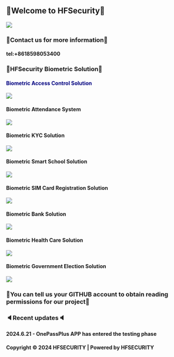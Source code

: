 ## 👋Welcome to HFSecurity👋
<img src="https://hfcctv.com/wp-content/uploads/2024/06/%E6%96%B0%E4%BA%A7%E5%93%81%E7%B3%BB%E5%88%97%E5%9B%BE%EF%BC%88%E5%85%A8%E9%83%A8%E4%BF%AE%E6%94%B9%EF%BC%89-2048x1067.jpg">

### 📱Contact us for more information📱
#### tel:+8618598053400

### 🚩HFSecurity Biometric Solution🚩
#### <font color=Navy>Biometric Access Control Solution</font>
<img src="https://hfcctv.com/wp-content/uploads/2024/05/1716549391_file_01713428606600.jpg">

#### Biometric Attendance System
<img src="https://hfcctv.com/wp-content/uploads/2024/05/%E4%BC%81%E4%B8%9A%E6%96%B9%E6%A1%8821.jpg">

#### Biometric KYC Solution
<img src="https://hfcctv.com/wp-content/uploads/2024/05/file_01713428997377.jpg">

#### Biometric Smart School Solution
<img src="https://hfcctv.com/wp-content/uploads/2024/05/file_01704855075963-1024x578.jpg">

#### Biometric SIM Card Registration Solution
<img src="https://hfcctv.com/wp-content/uploads/2024/05/file_01713247906707-1024x449.jpg">

#### Biometric Bank Solution
<img src="https://hfcctv.com/wp-content/uploads/2024/05/%E6%A0%BC%E5%AD%9012-1-2048x859.jpg">

#### Biometric Health Care Solution
<img src="https://hfcctv.com/wp-content/uploads/2024/05/file_01681289176039-e1717140138103.png">

#### Biometric Government Election Solution
<img src="https://hfcctv.com/wp-content/uploads/2024/05/file_01675663586788-1024x576.png">

### 🔑You can tell us your GITHUB account to obtain reading permissions for our project🔑

### 🔈Recent updates🔈
#### 2024.6.21 - OnePassPlus APP has entered the testing phase






#### Copyright © 2024 HFSECURITY | Powered by HFSECURITY